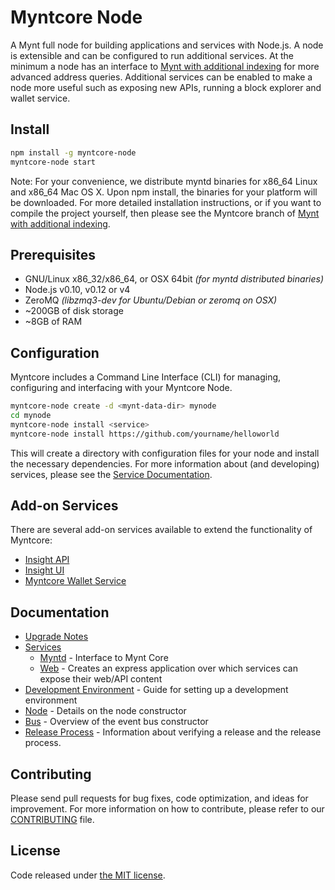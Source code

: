Myntcore Node
============

A Mynt full node for building applications and services with Node.js. A node is extensible and can be configured to run additional services. At the minimum a node has an interface to [Mynt with additional indexing](https://github.com/joenilan/mynt/tree/0.15.0-myntcore) for more advanced address queries. Additional services can be enabled to make a node more useful such as exposing new APIs, running a block explorer and wallet service.

## Install

```bash
npm install -g myntcore-node
myntcore-node start
```

Note: For your convenience, we distribute myntd binaries for x86_64 Linux and x86_64 Mac OS X. Upon npm install, the binaries for your platform will be downloaded. For more detailed installation instructions, or if you want to compile the project yourself, then please see the Myntcore branch of [Mynt with additional indexing](https://github.com/joenilan/mynt/tree/0.15.0-myntcore).

## Prerequisites

- GNU/Linux x86_32/x86_64, or OSX 64bit *(for myntd distributed binaries)*
- Node.js v0.10, v0.12 or v4
- ZeroMQ *(libzmq3-dev for Ubuntu/Debian or zeromq on OSX)*
- ~200GB of disk storage
- ~8GB of RAM

## Configuration

Myntcore includes a Command Line Interface (CLI) for managing, configuring and interfacing with your Myntcore Node.

```bash
myntcore-node create -d <mynt-data-dir> mynode
cd mynode
myntcore-node install <service>
myntcore-node install https://github.com/yourname/helloworld
```

This will create a directory with configuration files for your node and install the necessary dependencies. For more information about (and developing) services, please see the [Service Documentation](docs/services.md).

## Add-on Services

There are several add-on services available to extend the functionality of Myntcore:

- [Insight API](https://github.com/joenilan/insight-api)
- [Insight UI](https://github.com/joenilan/insight-ui)
- [Myntcore Wallet Service](https://github.com/joenilan/myntcore-wallet-service)

## Documentation

- [Upgrade Notes](docs/upgrade.md)
- [Services](docs/services.md)
  - [Myntd](docs/services/myntd.md) - Interface to Mynt Core
  - [Web](docs/services/web.md) - Creates an express application over which services can expose their web/API content
- [Development Environment](docs/development.md) - Guide for setting up a development environment
- [Node](docs/node.md) - Details on the node constructor
- [Bus](docs/bus.md) - Overview of the event bus constructor
- [Release Process](docs/release.md) - Information about verifying a release and the release process.

## Contributing

Please send pull requests for bug fixes, code optimization, and ideas for improvement. For more information on how to contribute, please refer to our [CONTRIBUTING](https://github.com/joenilan/myntcore/blob/master/CONTRIBUTING.md) file.

## License

Code released under [the MIT license](https://github.com/joenilan/myntcore-node/blob/master/LICENSE).
